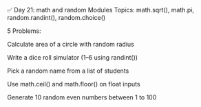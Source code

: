 ✅ Day 21: math and random Modules
Topics: math.sqrt(), math.pi, random.randint(), random.choice()

5 Problems:

Calculate area of a circle with random radius

Write a dice roll simulator (1–6 using randint())

Pick a random name from a list of students

Use math.ceil() and math.floor() on float inputs

Generate 10 random even numbers between 1 to 100
